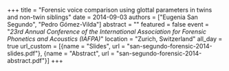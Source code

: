 +++
title = "Forensic voice comparison using glottal parameters in twins and non-twin siblings"
date = 2014-09-03
authors = ["Eugenia San Segundo", "Pedro Gómez-Vilda"]
abstract = ""
featured = false
event = "*23rd Annual Conference of the International Association for Forensic Phonetics and Acoustics (IAFPA)*"
location = "Zurich, Switzerland"
all_day = true
url_custom = [{name = "Slides", url = "san-segundo-forensic-2014-slides.pdf"}, {name = "Abstract", url = "san-segundo-forensic-2014-abstract.pdf"}]
+++


